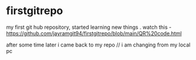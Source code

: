 # firstgitrepo
my first git hub repository, started learning new things .
watch this - https://github.com/jayramgit94/firstgitrepo/blob/main/QR%20code.html

after some time later i came back to my repo //
i am changing from my local pc
